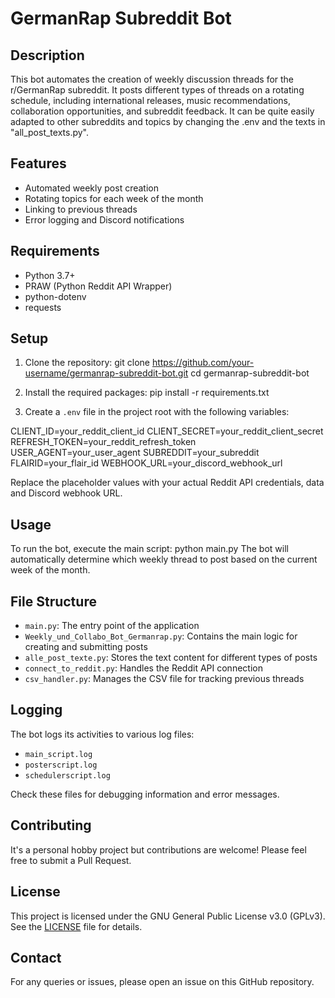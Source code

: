 # GermanRap Subreddit Bot

## Description
This bot automates the creation of weekly discussion threads for the r/GermanRap subreddit. It posts different types of threads on a rotating schedule, including international releases, music recommendations, collaboration opportunities, and subreddit feedback. It can be quite easily adapted to other subreddits and topics by changing the .env and the texts in "all_post_texts.py".

## Features
- Automated weekly post creation
- Rotating topics for each week of the month
- Linking to previous threads
- Error logging and Discord notifications

## Requirements
- Python 3.7+
- PRAW (Python Reddit API Wrapper)
- python-dotenv
- requests

## Setup
1. Clone the repository:
git clone https://github.com/your-username/germanrap-subreddit-bot.git
cd germanrap-subreddit-bot

2. Install the required packages:
pip install -r requirements.txt

3. Create a `.env` file in the project root with the following variables:

CLIENT_ID=your_reddit_client_id
CLIENT_SECRET=your_reddit_client_secret
REFRESH_TOKEN=your_reddit_refresh_token
USER_AGENT=your_user_agent
SUBREDDIT=your_subreddit
FLAIRID=your_flair_id
WEBHOOK_URL=your_discord_webhook_url

Replace the placeholder values with your actual Reddit API credentials, data and Discord webhook URL.

## Usage
To run the bot, execute the main script:
python main.py
The bot will automatically determine which weekly thread to post based on the current week of the month.

## File Structure
- `main.py`: The entry point of the application
- `Weekly_und_Collabo_Bot_Germanrap.py`: Contains the main logic for creating and submitting posts
- `alle_post_texte.py`: Stores the text content for different types of posts
- `connect_to_reddit.py`: Handles the Reddit API connection
- `csv_handler.py`: Manages the CSV file for tracking previous threads

## Logging
The bot logs its activities to various log files:
- `main_script.log`
- `posterscript.log`
- `schedulerscript.log`

Check these files for debugging information and error messages.

## Contributing
It's a personal hobby project but contributions are welcome! Please feel free to submit a Pull Request.

## License
This project is licensed under the GNU General Public License v3.0 (GPLv3). See the [LICENSE](LICENSE) file for details.

## Contact
For any queries or issues, please open an issue on this GitHub repository.
